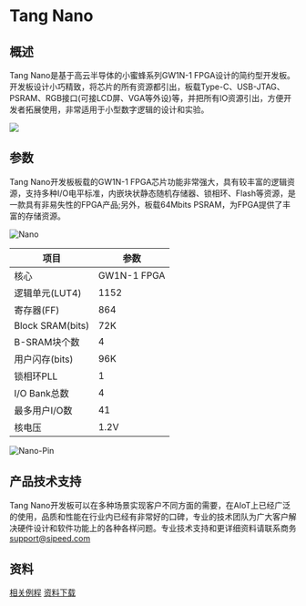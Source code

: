 # Tang Nano

## 概述

Tang Nano是基于高云半导体的小蜜蜂系列GW1N-1 FPGA设计的简约型开发板。开发板设计小巧精致，将芯片的所有资源都引出，板载Type-C、USB-JTAG、PSRAM、RGB接口(可接LCD屏、VGA等外设)等，并把所有IO资源引出，方便开发者拓展使用，非常适用于小型数字逻辑的设计和实验。

![](/hardware/assets/Tang/Nano/Tang_Nano.jpg)

## 参数

Tang Nano开发板板载的GW1N-1 FPGA芯片功能非常强大，具有较丰富的逻辑资源，支持多种I/O电平标准，内嵌块状静态随机存储器、锁相环、Flash等资源，是一款具有非易失性的FPGA产品;另外，板载64Mbits PSRAM，为FPGA提供了丰富的存储资源。

![Nano](/hardware/assets/Tang/Nano/Tang-Nano-4.png)

| 项目             | 参数        |
| ---------------- | ----------- |
| 核心             | GW1N-1 FPGA |
| 逻辑单元(LUT4)   | 1152        |
| 寄存器(FF)       | 864         |
| Block SRAM(bits) | 72K         |
| B-SRAM块个数     | 4           |
| 用户闪存(bits)   | 96K         |
| 锁相环PLL        | 1           |
| I/O Bank总数     | 4           |
| 最多用户I/O数    | 41          |
| 核电压           | 1.2V        |


![Nano-Pin](/hardware/assets/Tang/Nano/Tang-Nano-Pin.png)

## 产品技术支持
Tang Nano开发板可以在多种场景实现客户不同方面的需要，在AIoT上已经广泛的使用，品质和性能在行业内已经有非常好的口碑，专业的技术团队为广大客户解决硬件设计和软件功能上的各种各样问题。专业技术支持和更详细资料请联系商务<support@sipeed.com>

## 资料

[相关例程](./../common-doc/examples.html#板型)
[资料下载](https://dl.sipeed.com/shareURL/TANG/Nano)